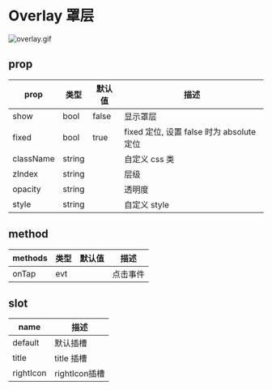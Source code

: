# Overlay  罩层

![overlay.gif](https://upload-images.jianshu.io/upload_images/9915084-a8b21d942d1ce74b.gif?imageMogr2/auto-orient/strip)

## prop

|  prop   |  类型  |  默认值  | 描述 |
|  ----  | ----  |----  | ----  |
| show  | bool | false | 显示罩层 |
| fixed  | bool | true | fixed 定位, 设置 false 时为 absolute 定位 |
| className  | string |  | 自定义 css 类 |
| zIndex  | string |  | 层级 |
| opacity  | string |  | 透明度 |
| style  | string |  | 自定义 style |

## method

|  methods   |  类型  |  默认值  | 描述 |
|  ----  | ----  |----  | ----  |
| onTap  | evt |  | 点击事件 |


## slot

|  name   | 描述 |
|  ----  | ----  |
| default  | 默认插槽 |
| title  | title 插槽 |
| rightIcon  | rightIcon插槽 |
